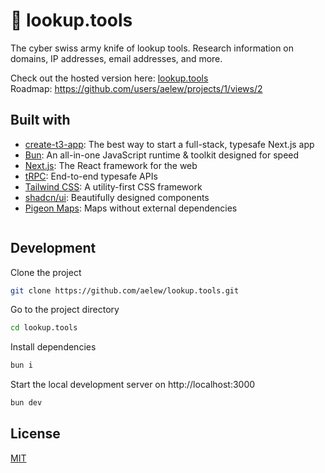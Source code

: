 # 🔎 lookup.tools

The cyber swiss army knife of lookup tools. Research information on domains, IP addresses, email addresses, and more.

Check out the hosted version here: [lookup.tools](https://lookup.tools)  
Roadmap: https://github.com/users/aelew/projects/1/views/2

## Built with

- [create-t3-app](https://create.t3.gg): The best way to start a full-stack, typesafe Next.js app
- [Bun](https://bun.sh/): An all-in-one JavaScript runtime & toolkit designed for speed
- [Next.js](https://nextjs.org): The React framework for the web
- [tRPC](https://trpc.io): End-to-end typesafe APIs
- [Tailwind CSS](https://tailwindcss.com): A utility-first CSS framework
- [shadcn/ui](https://ui.shadcn.com): Beautifully designed components
- [Pigeon Maps](https://pigeon-maps.js.org): Maps without external dependencies

<a href="https://spaceship.sjv.io/c/5212322/1825519/21274" target="_blank" id="1825519"><img src="https://a.impactradius-go.com/display-ad/21274-1825515" border="0" alt="" style="flex-shrink:0;" /></a>

## Development

Clone the project

```bash
git clone https://github.com/aelew/lookup.tools.git
```

Go to the project directory

```bash
cd lookup.tools
```

Install dependencies

```bash
bun i
```

Start the local development server on http://localhost:3000

```bash
bun dev
```

## License

[MIT](https://choosealicense.com/licenses/mit)
